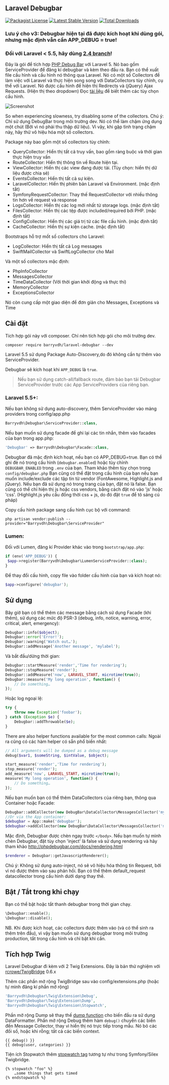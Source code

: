 ## Laravel Debugbar
[![Packagist License](https://poser.pugx.org/barryvdh/laravel-debugbar/license.png)](http://choosealicense.com/licenses/mit/)
[![Latest Stable Version](https://poser.pugx.org/barryvdh/laravel-debugbar/version.png)](https://packagist.org/packages/barryvdh/laravel-debugbar)
[![Total Downloads](https://poser.pugx.org/barryvdh/laravel-debugbar/d/total.png)](https://packagist.org/packages/barryvdh/laravel-debugbar)

### Lưu ý cho v3: Debugbar hiện tại đã được kích hoạt khi dùng gói, nhưng mặc định vẫn cần APP_DEBUG = true!

### Đối với Laravel < 5.5, hãy dùng  [2.4 branch](https://github.com/barryvdh/laravel-debugbar/tree/2.4)!

Đây là gói để tích hợp [PHP Debug Bar](http://phpdebugbar.com/) với Laravel 5.
Nó bao gồm ServiceProvider để đăng kí debugbar và kèm theo đầu ra.
Bạn có thể xuất file cấu hình và cấu hình nó thông qua Laravel.
Nó có một số Collectors để làm việc với Laravel và thực hiện song song với DataCollectors tùy chỉnh, cụ thể với Laravel.
Nó được cấu hình để hiện thị Redirects và (jQuery) Ajax Requests. (Hiện thị theo dropdown)
Đọc [tài liệu](http://phpdebugbar.com/docs/) để biết thêm các tùy chọn cấu hình.

![Screenshot](https://cloud.githubusercontent.com/assets/973269/4270452/740c8c8c-3ccb-11e4-8d9a-5a9e64f19351.png)

So when experiencing slowness, try disabling some of the collectors.
Chú ý: Chỉ sử dụng DebugBar trong môi trường dev. Nó có thể làm chậm ứng dụng một chút (Bởi vì nó phải thu thập dữ liệu). Vì vậy, khi gặp tình trạng chậm này, hãy thử vô hiệu hóa một số collectors.

Package này bao gồm một số collectors tùy chỉnh:
 - QueryCollector: Hiển thị tất cả truy vấn, bao gồm ràng buộc và thời gian thực hiện truy vấn 
 - RouteCollector: Hiển thị thông tin về Route hiện tại.
 - ViewCollector: Hiển thị các view đang được tải. (Tùy chọn: hiển thị dữ liệu được chia sẻ)
 - EventsCollector: Hiển thị tất cả sự kiện.
 - LaravelCollector: Hiển thị phiên bản Laravel và Environment. (mặc định tắt)
 - SymfonyRequestCollector: Thay thế RequestCollector với nhiều thông tin hơn về request và response
 - LogsCollector: Hiển thị các log mới nhất từ storage logs. (mặc định tắt)
 - FilesCollector: Hiển thị các tệp được included/required bởi PHP. (mặc định tắt)
 - ConfigCollector: Hiển thị các giá trị từ các file cấu hình. (mặc định tắt)
 - CacheCollector: Hiển thị sự kiện cache. (mặc định tắt)

Bootstraps hỗ trợ mốt số collectors cho Laravel:
 - LogCollector: Hiển thị tất cả Log messages
 - SwiftMailCollector và SwiftLogCollector cho Mail

Và một số collectors mặc định:
 - PhpInfoCollector
 - MessagesCollector
 - TimeDataCollector (Với thời gian khởi động và thực thi)
 - MemoryCollector
 - ExceptionsCollector

Nó còn cung cấp một giao diện để đơn giản cho Messages, Exceptions và Time

## Cài đặt

Tích hợp gói này với composer. Chỉ nên tích hợp gói cho môi trường dev.

```shell
composer require barryvdh/laravel-debugbar --dev
```

Laravel 5.5 sử dụng Package Auto-Discovery,do đó không cần tự thêm vào ServiceProvider.

Debugbar sẽ kích hoạt khi `APP_DEBUG` là `true`.

> Nếu bạn sử dụng catch-all/fallback route, đảm bảo bạn tải Debugbar ServiceProvider trước các App ServiceProviders của riêng bạn.

### Laravel 5.5+:

Nếu bạn không sử dụng auto-discovery, thêm ServiceProvider vào mảng providers trong config/app.php

```php
Barryvdh\Debugbar\ServiceProvider::class,
```

Nếu bạn muốn sử dụng facade để ghi lại các tin nhắn, thêm vào facades của bạn trong app.php:

```php
'Debugbar' => Barryvdh\Debugbar\Facade::class,
```

Debugbar đã mặc định kích hoạt, nếu bạn có APP_DEBUG=true. Bạn có thể ghi đè nó trong cấu hình (`debugbar.enabled`) hoặc tùy chỉnh `DEBUGBAR_ENABLED` trong `.env` của bạn. Tham khảo thêm tùy chọn trong `config/debugbar.php`
Bạn cũng có thể đặt trong cấu hình của bạn nếu bạn muốn include/exclude các tập tin từ vendor (FontAwesome, Highlight.js and jQuery). Nếu bạn đã sử dụng nó trong trang của bạn, đặt nó là false.
Bạn cũng có thể chỉ hiện thị  js hoặc css vendors, bằng cách đặt nó vào 'js' hoặc 'css'. (Highlight.js yêu cầu đồng thời css + js, do đó đặt `true` để tô sáng cú pháp)

Copy cấu hình package sang cấu hình cục bộ với command:

```shell
php artisan vendor:publish --provider="Barryvdh\Debugbar\ServiceProvider"
```

### Lumen:

Đối với Lumen, đăng kí Provider khác vào trong `bootstrap/app.php`:

```php
if (env('APP_DEBUG')) {
 $app->register(Barryvdh\Debugbar\LumenServiceProvider::class);
}
```

Để thay đổi cấu hình, copy file vào folder cấu hình của bạn và kích hoạt nó:

```php
$app->configure('debugbar');
```

## Sử dụng

Bây giờ bạn có thể thêm các message bằng cách sử dụng Facade (khi thêm), sử dụng các mức độ PSR-3 (debug, info, notice, warning, error, critical, alert, emergency):

```php
Debugbar::info($object);
Debugbar::error('Error!');
Debugbar::warning('Watch out…');
Debugbar::addMessage('Another message', 'mylabel');
```

Và bắt đầu/dừng thời gian:

```php
Debugbar::startMeasure('render','Time for rendering');
Debugbar::stopMeasure('render');
Debugbar::addMeasure('now', LARAVEL_START, microtime(true));
Debugbar::measure('My long operation', function() {
    // Do something…
});
```

Hoặc log ngoại lệ:

```php
try {
    throw new Exception('foobar');
} catch (Exception $e) {
    Debugbar::addThrowable($e);
}
```

There are also helper functions available for the most common calls:
Ngoài ra cũng có các hàm helper có sẵn phổ biến nhất:

```php
// All arguments will be dumped as a debug message
debug($var1, $someString, $intValue, $object);

start_measure('render','Time for rendering');
stop_measure('render');
add_measure('now', LARAVEL_START, microtime(true));
measure('My long operation', function() {
    // Do something…
});
```

Nếu bạn muốn bạn có thể thêm DataCollectors của riêng bạn, thông qua Container hoặc Facade:

```php
Debugbar::addCollector(new DebugBar\DataCollector\MessagesCollector('my_messages'));
//Or via the App container:
$debugbar = App::make('debugbar');
$debugbar->addCollector(new DebugBar\DataCollector\MessagesCollector('my_messages'));
```

Mặc định, Debugbar được chèn ngay trước `</body>`. Nếu bạn muốn tự mình chèn Debugbar,
đặt tùy chọn 'inject' là false và sử dụng rendering và hãy tham khảo http://phpdebugbar.com/docs/rendering.html

```php
$renderer = Debugbar::getJavascriptRenderer();
```

Chú ý: Không sử dụng auto-inject, nó sẽ vô hiệu hóa thông tin Request, bởi vì nó được thêm vào sau phản hồi.
Bạn có thể thêm default_request datacollector trong cấu hình dưới dạng thay thế.

## Bật / Tắt trong khi chạy
Bạn có thể bật hoặc tắt thanh debugbar trong thời gian chạy.

```php
\Debugbar::enable();
\Debugbar::disable();
```

NB. Khi được kích hoạt, các collectors được thêm vào (và có thể sinh ra thêm trên đầu), vì vậy bạn muốn sử dụng debugbar trong môi trường production, tắt trong cấu hình và chỉ bật khi cần.


## Tích hợp Twig

Laravel Debugbar đi kèm với 2 Twig Extensions. Đây là bản thử nghiệm với [rcrowe/TwigBridge](https://github.com/rcrowe/TwigBridge) 0.6.x

Thêm các phần mở rộng TwigBridge sau vào  config/extensions.php (hoặc tự mình đăng kí phần mở rộng)

```php
'Barryvdh\Debugbar\Twig\Extension\Debug',
'Barryvdh\Debugbar\Twig\Extension\Dump',
'Barryvdh\Debugbar\Twig\Extension\Stopwatch',
```

Phần mở rộng Dump sẽ thay thế [dump function](http://twig.sensiolabs.org/doc/functions/dump.html) cho biến đầu ra sử dụng DataFormatter. Phần mở rộng Debug thêm hàm `debug()`  chuyển các biến đến Message Collector,
thay vì hiển thị nó trực tiếp trong mẫu. Nó bỏ các đối số, hoặc khi rỗng; tất cả các biến context.

```twig
{{ debug() }}
{{ debug(user, categories) }}
```

Tiện ích Stopwatch thêm [stopwatch tag](http://symfony.com/blog/new-in-symfony-2-4-a-stopwatch-tag-for-twig)  tương tự như trong Symfony/Silex Twigbridge.

```twig
{% stopwatch "foo" %}
    …some things that gets timed
{% endstopwatch %}
```
